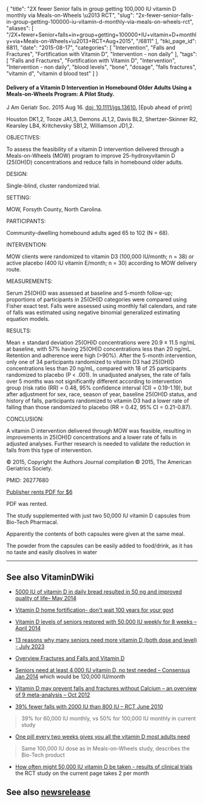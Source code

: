 {
    "title": "2X fewer Senior falls in group getting 100,000 IU vitamin D monthly via Meals-on-Wheels \u2013 RCT",
    "slug": "2x-fewer-senior-falls-in-group-getting-100000-iu-vitamin-d-monthly-via-meals-on-wheels-rct",
    "aliases": [
        "/2X+fewer+Senior+falls+in+group+getting+100000+IU+vitamin+D+monthly+via+Meals-on-Wheels+\u2013+RCT+Aug+2015",
        "/6811"
    ],
    "tiki_page_id": 6811,
    "date": "2015-08-17",
    "categories": [
        "Intervention",
        "Falls and Fractures",
        "Fortification with Vitamin D",
        "Intervention - non daily"
    ],
    "tags": [
        "Falls and Fractures",
        "Fortification with Vitamin D",
        "Intervention",
        "Intervention - non daily",
        "blood levels",
        "bone",
        "dosage",
        "falls fractures",
        "vitamin d",
        "vitamin d blood test"
    ]
}


#### Delivery of a Vitamin D Intervention in Homebound Older Adults Using a Meals-on-Wheels Program: A Pilot Study.

J Am Geriatr Soc. 2015 Aug 16. [doi: 10.1111/jgs.13610.](https://doi.org/10.1111/jgs.13610.) <span>[Epub ahead of print]</span>

Houston DK1,2, Tooze JA1,3, Demons JL1,2, Davis BL2, Shertzer-Skinner R2, Kearsley LB4, Kritchevsky SB1,2, Williamson JD1,2.

OBJECTIVES:

To assess the feasibility of a vitamin D intervention delivered through a Meals-on-Wheels (MOW) program to improve 25-hydroxyvitamin D (25(OH)D) concentrations and reduce falls in homebound older adults.

DESIGN:

Single-blind, cluster randomized trial.

SETTING:

MOW, Forsyth County, North Carolina.

PARTICIPANTS:

Community-dwelling homebound adults aged 65 to 102 (N = 68).

INTERVENTION:

MOW clients were randomized to vitamin D3 (100,000 IU/month; n = 38) or active placebo (400 IU vitamin E/month; n = 30) according to MOW delivery route.

MEASUREMENTS:

Serum 25(OH)D was assessed at baseline and 5-month follow-up; proportions of participants in 25(OH)D categories were compared using Fisher exact test. Falls were assessed using monthly fall calendars, and rate of falls was estimated using negative binomial generalized estimating equation models.

RESULTS:

Mean ± standard deviation 25(OH)D concentrations were 20.9 ± 11.5 ng/mL at baseline, with 57% having 25(OH)D concentrations less than 20 ng/mL. Retention and adherence were high (>90%). After the 5-month intervention, only one of 34 participants randomized to vitamin D3 had 25(OH)D concentrations less than 20 ng/mL, compared with 18 of 25 participants randomized to placebo (P < .001). In unadjusted analyses, the rate of falls over 5 months was not significantly different according to intervention group (risk ratio (RR) = 0.48, 95% confidence interval (CI) = 0.19-1.19), but after adjustment for sex, race, season of year, baseline 25(OH)D status, and history of falls, participants randomized to vitamin D3 had a lower rate of falling than those randomized to placebo (RR = 0.42, 95% CI = 0.21-0.87).

CONCLUSION:

A vitamin D intervention delivered through MOW was feasible, resulting in improvements in 25(OH)D concentrations and a lower rate of falls in adjusted analyses. Further research is needed to validate the reduction in falls from this type of intervention.

© 2015, Copyright the Authors Journal compilation © 2015, The American Geriatrics Society.

PMID: 26277680

[Publisher rents PDF for $6](http://onlinelibrary.wiley.com/doi/10.1111/jgs.13610/pdf)

PDF was rented.

The study supplemented with just two 50,000 IU vitamin D capsules from Bio-Tech Pharmacal.

Apparently the contents of both capsules were given at the same meal.

The powder from the capsules can be easily added to food/drink, as it has no taste and easily disolves in water

---

## See also VitaminDWiki

* [5000 IU of vitamin D in daily bread resulted in 50 ng and improved quality of life– May 2014](/posts/5000-iu-of-vitamin-d-in-daily-bread-resulted-in-50-ng-and-improved-quality-of-life)

* [Vitamin D home fortification- don't wait 100 years for your govt](/posts/vitamin-d-home-fortification-dont-wait-100-years-for-your-govt)

* [Vitamin D levels of seniors restored with 50,000 IU weekly for 8 weeks – April 2014](/posts/vitamin-d-levels-of-seniors-restored-with-50000-iu-weekly-for-8-weeks)

* [13 reasons why many seniors need more vitamin D (both dose and level) - July 2023](/posts/13-reasons-why-many-seniors-need-more-vitamin-d-both-dose-and-level)

* [Overview Fractures and Falls and Vitamin D ](/posts/overview-fractures-and-falls-and-vitamin-d)

* [Seniors need at least 4,000 IU vitamin D, no test needed – Consensus Jan 2014](/posts/seniors-need-at-least-4000-iu-vitamin-d-no-test-needed-consensus) which would be 120,000 IU/month

* [Vitamin D may prevent falls and fractures without Calcium – an overview of 9 meta-analysis – Oct 2012](/posts/vitamin-d-may-prevent-falls-and-fractures-without-calcium-an-overview-of-9-meta-analysis)

* [39% fewer falls with 2000 IU than 800 IU – RCT June 2010](/posts/39-percent-fewer-falls-with-2000-iu-than-800-iu-rct) 

> 39% for 60,000 IU monthly, vs 50% for 100,000 IU monthly in current study 

* [One pill every two weeks gives you all the vitamin D most adults need](/posts/one-pill-every-two-weeks-gives-you-all-the-vitamin-d-most-adults-need) 

> Same 100,000 IU dose as in Meals-on-Wheels study, describes the Bio-Tech product

* [How often might 50,000 IU vitamin D be taken - results of clinical trials](/posts/how-often-might-50000-iu-vitamin-d-be-taken-results-of-clinical-trials)  the RCT study on the current page takes 2 per month

## See also [newsrelease](http://www.eurekalert.org/pub_releases/2015-08/wfbm-vds081715.php)